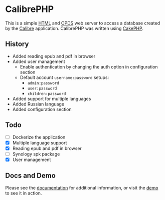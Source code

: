 # CalibrePHP

This is a simple [HTML](http://en.wikipedia.org/wiki/HTML) and [OPDS](http://en.wikipedia.org/wiki/OPDS) web server to access a database created by the [Calibre](http://calibre-ebook.com) application. CalibrePHP was written using [CakePHP](http://cakephp.org).

## History
* Added reading epub and pdf in browser
* Added user management
  * Enable authentication by changing the auth option in configuration section
  * Default account `username:password` setups:
    * `admin:password`
    * `user:password`
    * `children:password`
* Added support for multiple languages
* Added Russian language
* Added configuration section

## Todo
* [ ] Dockerize the application
* [x] Multiple language support
* [x] Reading epub and pdf in browser
* [ ] Synology spk package
* [x] User management

## Docs and Demo

Please see the [documentation](http://openam.github.io/calibrephp/) for additional information, or visit the [demo](http://calibre.fakewaffle.com/demo) to see it in action.

